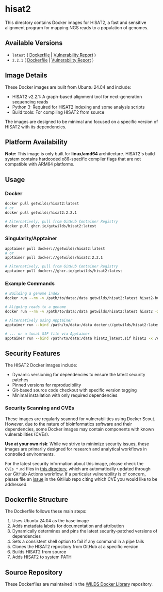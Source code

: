 # hisat2

This directory contains Docker images for HISAT2, a fast and sensitive alignment program for mapping NGS reads to a population of genomes.

## Available Versions

- `latest` ( [Dockerfile](https://github.com/getwilds/wilds-docker-library/blob/main/hisat2/Dockerfile_latest) | [Vulnerability Report](https://github.com/getwilds/wilds-docker-library/blob/main/hisat2/CVEs_latest.md) )
- `2.2.1` ( [Dockerfile](https://github.com/getwilds/wilds-docker-library/blob/main/hisat2/Dockerfile_2.2.1) | [Vulnerability Report](https://github.com/getwilds/wilds-docker-library/blob/main/hisat2/CVEs_2.2.1.md) )

## Image Details

These Docker images are built from Ubuntu 24.04 and include:

- HISAT2 v2.2.1: A graph-based alignment tool for next-generation sequencing reads
- Python 3: Required for HISAT2 indexing and some analysis scripts
- Build tools: For compiling HISAT2 from source

The images are designed to be minimal and focused on a specific version of HISAT2 with its dependencies.

## Platform Availability

**Note:** This image is only built for **linux/amd64** architecture. HISAT2's build system contains hardcoded x86-specific compiler flags that are not compatible with ARM64 platforms.

## Usage

### Docker

```bash
docker pull getwilds/hisat2:latest
# or
docker pull getwilds/hisat2:2.2.1

# Alternatively, pull from GitHub Container Registry
docker pull ghcr.io/getwilds/hisat2:latest
```

### Singularity/Apptainer

```bash
apptainer pull docker://getwilds/hisat2:latest
# or
apptainer pull docker://getwilds/hisat2:2.2.1

# Alternatively, pull from GitHub Container Registry
apptainer pull docker://ghcr.io/getwilds/hisat2:latest
```

### Example Commands

```bash
# Building a genome index
docker run --rm -v /path/to/data:/data getwilds/hisat2:latest hisat2-build -p 4 /data/reference.fa /data/reference_index

# Aligning reads to a genome
docker run --rm -v /path/to/data:/data getwilds/hisat2:latest hisat2 -x /data/reference_index -1 /data/reads_1.fq -2 /data/reads_2.fq -S /data/output.sam

# Alternatively using Apptainer
apptainer run --bind /path/to/data:/data docker://getwilds/hisat2:latest hisat2-build -p 4 /data/reference.fa /data/reference_index

# ... or a local SIF file via Apptainer
apptainer run --bind /path/to/data:/data hisat2_latest.sif hisat2 -x /data/reference_index -1 /data/reads_1.fq -2 /data/reads_2.fq -S /data/output.sam
```

## Security Features

The HISAT2 Docker images include:

- Dynamic versioning for dependencies to ensure the latest security patches
- Pinned versions for reproducibility
- Git-based source code checkout with specific version tagging
- Minimal installation with only required dependencies

### Security Scanning and CVEs

These images are regularly scanned for vulnerabilities using Docker Scout. However, due to the nature of bioinformatics software and their dependencies, some Docker images may contain components with known vulnerabilities (CVEs).

**Use at your own risk**: While we strive to minimize security issues, these images are primarily designed for research and analytical workflows in controlled environments.

For the latest security information about this image, please check the `CVEs_*.md` files in [this directory](https://github.com/getwilds/wilds-docker-library/tree/main/hisat2), which are automatically updated through our GitHub Actions workflow. If a particular vulnerability is of concern, please file an [issue](https://github.com/getwilds/wilds-docker-library/issues) in the GitHub repo citing which CVE you would like to be addressed.

## Dockerfile Structure

The Dockerfile follows these main steps:

1. Uses Ubuntu 24.04 as the base image
2. Adds metadata labels for documentation and attribution
3. Dynamically determines and pins the latest security-patched versions of dependencies
4. Sets a consistent shell option to fail if any command in a pipe fails
5. Clones the HISAT2 repository from GitHub at a specific version
6. Builds HISAT2 from source
7. Adds HISAT2 to system PATH

## Source Repository

These Dockerfiles are maintained in the [WILDS Docker Library](https://github.com/getwilds/wilds-docker-library) repository.
